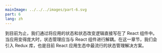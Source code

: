 ```yaml
---
mainImage: ../../../images/part-6.svg
part: 6
lang: zh
---
```


<div class="intro">


<!-- So far, we have placed the application's state and state logic directly inside React-components. When applications grow larger, state management should be moved outside React-components. In this part, we will introduce the Redux-library, which is currently the most popular solution for managing the state of React-applications.  -->

到目前为止，我们通过将应用的状态和状态改变逻辑直接写在了 React 组件中。当应用变得庞大时，状态管理应当与 React 组件进行解耦。在这一章节，我们会引入 Redux 库，也是目前 React 应用生态中最流行的状态管理解决方案。

</div>

